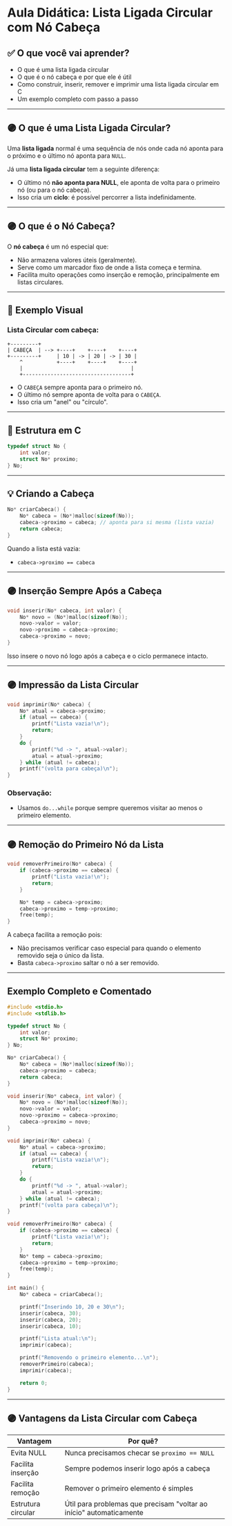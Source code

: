 
# Aula Didática: Lista Ligada Circular com Nó Cabeça

## ✅ O que você vai aprender?
- O que é uma lista ligada circular
- O que é o nó cabeça e por que ele é útil
- Como construir, inserir, remover e imprimir uma lista ligada circular em C
- Um exemplo completo com passo a passo

---

## 🟣 O que é uma Lista Ligada Circular?

Uma **lista ligada** normal é uma sequência de nós onde cada nó aponta para o próximo e o último nó aponta para `NULL`.

Já uma **lista ligada circular** tem a seguinte diferença:
- O último nó **não aponta para NULL**, ele aponta de volta para o primeiro nó (ou para o nó cabeça).
- Isso cria um **ciclo**: é possível percorrer a lista indefinidamente.

---

## 🟣 O que é o Nó Cabeça?

O **nó cabeça** é um nó especial que:
- Não armazena valores úteis (geralmente).
- Serve como um marcador fixo de onde a lista começa e termina.
- Facilita muito operações como inserção e remoção, principalmente em listas circulares.

---

## 🔔 Exemplo Visual

### Lista Circular **com cabeça**:

```
+---------+
| CABEÇA  | --> +----+    +----+    +----+ 
+---------+     | 10 | -> | 20 | -> | 30 | 
    ^           +----+    +----+    +----+
    |                                   |
    +-----------------------------------+
```

- O `CABEÇA` sempre aponta para o primeiro nó.
- O último nó sempre aponta de volta para o `CABEÇA`.
- Isso cria um "anel" ou "círculo".

---

## 📄 Estrutura em C

```c
typedef struct No {
    int valor;
    struct No* proximo;
} No;
```

---

## 💡 Criando a Cabeça

```c
No* criarCabeca() {
    No* cabeca = (No*)malloc(sizeof(No));
    cabeca->proximo = cabeca; // aponta para si mesma (lista vazia)
    return cabeca;
}
```

Quando a lista está vazia:
- `cabeca->proximo == cabeca`

---

## 🟣 Inserção Sempre Após a Cabeça

```c
void inserir(No* cabeca, int valor) {
    No* novo = (No*)malloc(sizeof(No));
    novo->valor = valor;
    novo->proximo = cabeca->proximo;
    cabeca->proximo = novo;
}
```

Isso insere o novo nó logo após a cabeça e o ciclo permanece intacto.

---

## 🟣 Impressão da Lista Circular

```c
void imprimir(No* cabeca) {
    No* atual = cabeca->proximo;
    if (atual == cabeca) {
        printf("Lista vazia!\n");
        return;
    }
    do {
        printf("%d -> ", atual->valor);
        atual = atual->proximo;
    } while (atual != cabeca);
    printf("(volta para cabeça)\n");
}
```

### Observação:
- Usamos `do...while` porque sempre queremos visitar ao menos o primeiro elemento.

---

## 🟣 Remoção do Primeiro Nó da Lista

```c
void removerPrimeiro(No* cabeca) {
    if (cabeca->proximo == cabeca) {
        printf("Lista vazia!\n");
        return;
    }

    No* temp = cabeca->proximo;
    cabeca->proximo = temp->proximo;
    free(temp);
}
```

A cabeça facilita a remoção pois:
- Não precisamos verificar caso especial para quando o elemento removido seja o único da lista.
- Basta `cabeca->proximo` saltar o nó a ser removido.

---

## Exemplo Completo e Comentado

```c
#include <stdio.h>
#include <stdlib.h>

typedef struct No {
    int valor;
    struct No* proximo;
} No;

No* criarCabeca() {
    No* cabeca = (No*)malloc(sizeof(No));
    cabeca->proximo = cabeca;
    return cabeca;
}

void inserir(No* cabeca, int valor) {
    No* novo = (No*)malloc(sizeof(No));
    novo->valor = valor;
    novo->proximo = cabeca->proximo;
    cabeca->proximo = novo;
}

void imprimir(No* cabeca) {
    No* atual = cabeca->proximo;
    if (atual == cabeca) {
        printf("Lista vazia!\n");
        return;
    }
    do {
        printf("%d -> ", atual->valor);
        atual = atual->proximo;
    } while (atual != cabeca);
    printf("(volta para cabeça)\n");
}

void removerPrimeiro(No* cabeca) {
    if (cabeca->proximo == cabeca) {
        printf("Lista vazia!\n");
        return;
    }
    No* temp = cabeca->proximo;
    cabeca->proximo = temp->proximo;
    free(temp);
}

int main() {
    No* cabeca = criarCabeca();

    printf("Inserindo 10, 20 e 30\n");
    inserir(cabeca, 30);
    inserir(cabeca, 20);
    inserir(cabeca, 10);

    printf("Lista atual:\n");
    imprimir(cabeca);

    printf("Removendo o primeiro elemento...\n");
    removerPrimeiro(cabeca);
    imprimir(cabeca);

    return 0;
}
```

---

## 🟣 Vantagens da Lista Circular com Cabeça
| Vantagem | Por quê? |
| -------- | -------- |
| Evita NULL | Nunca precisamos checar se `proximo == NULL` |
| Facilita inserção | Sempre podemos inserir logo após a cabeça |
| Facilita remoção | Remover o primeiro elemento é simples |
| Estrutura circular | Útil para problemas que precisam "voltar ao início" automaticamente |
